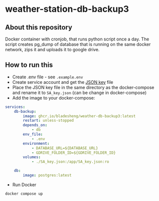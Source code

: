 # weather-station-db-backup3

## About this repository

Docker container with cronjob, that runs python script once a day. The script creates pg_dump of database that is running on the same docker network, zips it and uploads it to google drive.

## How to run this

-   Create .env file - see `.example.env`
-   Create service account and get the [JSON key](https://medium.com/@matheodaly.md/using-google-drive-api-with-python-and-a-service-account-d6ae1f6456c2) file
-   Place the JSON key file in the same directory as the docker-compose and rename it to `SA_key.json` (can be change in docker-compose)
-   Add the image to your docker-compose:

```yaml
services:
    db-backup:
        image: ghcr.io/bladesheng/weather-db-backup3:latest
        restart: unless-stopped
        depends_on:
            - db
        env_file:
            - .env
        environment:
            - DATABASE_URL=${DATABASE_URL}
            - GDRIVE_FOLDER_ID=${GDRIVE_FOLDER_ID}
        volumes:
            - ./SA_key.json:/app/SA_key.json:ro

    db:
        image: postgres:latest
```

-   Run Docker

```sh
docker compose up
```
